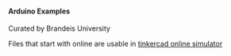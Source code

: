 #### Arduino Examples

Curated by Brandeis University

Files that start with online are usable in [tinkercad online simulator](https://www.tinkercad.com/dashboard?type=circuits)

